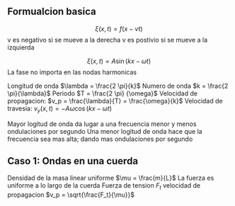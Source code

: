## Formualcion basica
$$ \xi(x,t) = f(x - vt)$$
v es negativo si se mueve a la derecha
v es postivio si se mueve a la izquierda

$$ \xi(x,t) = A \sin(kx - \omega t) $$
La fase no importa en las nodas harmonicas

Longitud de onda $\lambda = \frac{2 \pi}{k}$
Numero de onda $k = \frac{2 \pi}{\lambda}$ 
Periodo $T = \frac{2 \pi} {\omega}$ 
Velocidad de propagacion: $v_p = \frac{\lambda}{T} = \frac{\omega}{k}$
Velocidad de travesia: $v_y(x,t) = -A\omega \cos(kx - \omega t)$

Mayor logitud de onda da lugar a una frecuencia menor y menos ondulaciones por segundo
Una menor logitud de onda hace que la frecuencia sea mas alta; dando mas ondulaciones por segundo

## Caso 1: Ondas en una cuerda
Densidad de la masa linear uniforme $\mu = \frac{m}{L}$
La fuerza es uniforme a lo largo de la cuerda
Fuerza de tension $F_t$
velocidad de propagacion $v_p = \sqrt{\frac{F_t}{\mu}}$ 

